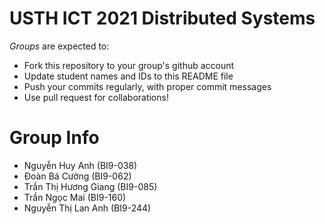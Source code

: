 USTH ICT 2021 Distributed Systems
=====================================

*Groups* are expected to:

* Fork this repository to your group's github account
* Update student names and IDs to this README file
* Push your commits regularly, with proper commit messages
* Use pull request for collaborations!

Group Info
=======================

* Nguyễn Huy Anh	(BI9-038)
* Đoàn Bá Cường	(BI9-062)
* Trần Thị Hương Giang	(BI9-085)
* Trần Ngọc Mai	(BI9-160)
* Nguyễn Thị Lan Anh	(BI9-244)

